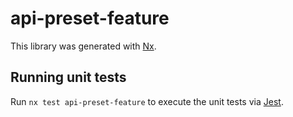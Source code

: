 # api-preset-feature

This library was generated with [Nx](https://nx.dev).

## Running unit tests

Run `nx test api-preset-feature` to execute the unit tests via [Jest](https://jestjs.io).
